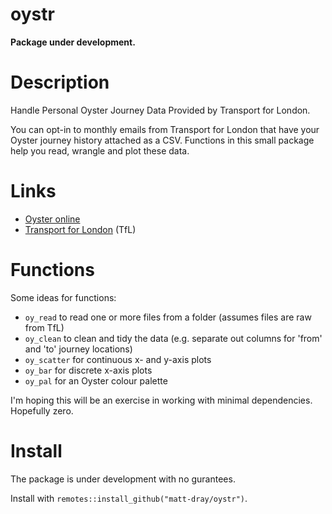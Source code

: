 # oystr

**Package under development.**

# Description

Handle Personal Oyster Journey Data Provided by Transport for London.

You can opt-in to monthly emails from Transport for London that have your Oyster journey history attached as a CSV. Functions in this small package help you read, wrangle and plot these data.

# Links

* [Oyster online](https://oyster.tfl.gov.uk/oyster/entry.do)
* [Transport for London](https://tfl.gov.uk/) (TfL)

# Functions

Some ideas for functions:

* `oy_read` to read one or more files from a folder (assumes files are raw from TfL)
* `oy_clean` to clean and tidy the data (e.g. separate out columns for 'from' and 'to' journey locations)
* `oy_scatter` for continuous x- and y-axis plots
* `oy_bar` for discrete x-axis plots 
* `oy_pal` for an Oyster colour palette

I'm hoping this will be an exercise in working with minimal dependencies. Hopefully zero.

# Install

The package is under development with no gurantees.

Install with `remotes::install_github("matt-dray/oystr")`.
